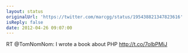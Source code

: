 ```yaml
---
layout: status
originalUrl: 'https://twitter.com/marcgg/status/195438821347823616'
isReply: false
date: 2012-04-26 09:07:00
---
```


RT @TomNomNom: I wrote a book about PHP http://t.co/7oIbPMiJ
